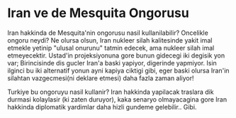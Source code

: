 # Iran ve de Mesquita Ongorusu

Iran hakkinda de Mesquita'nin ongorusu nasil kullanilabilir? Oncelikle ongoru neydi? Ne olursa olsun, Iran nukleer silah kalitesinde yakit imal etmekle yetinip "ulusal onurunu" tatmin edecek, ama nukleer silah imal etmeyecektir. Ustad'in projeksiyonuna gore bunun gidecegi iki degisik yon var; Birincisinde dis gucler Iran'a baski yapiyor, digerinde yapmiyor. Isin ilginci bu iki alternatif yonun ayni kapiya ciktigi gibi, eger baski olursa Iran'in silahtan vazgecmesi(ni deklare etmesi) daha fazla zaman aliyor!

Turkiye bu ongoruyu nasil kullanir? Iran hakkinda yapilacak traslara dik durmasi kolaylasir (ki zaten duruyor), kaka senaryo olmayacagina gore Iran hakkinda diplomatik yardimlar daha hizli gundeme gelebilir.. Gibi.
